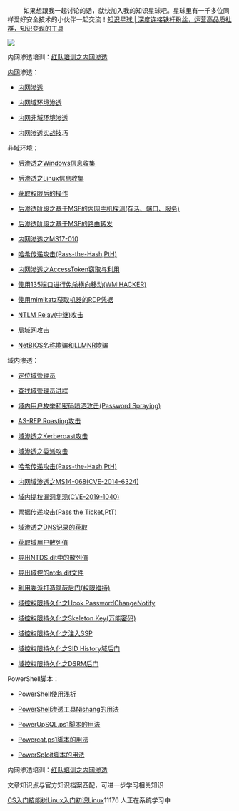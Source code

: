          如果想跟我一起讨论的话，就快加入我的知识星球吧。星球里有一千多位同样爱好安全技术的小伙伴一起交流！[知识星球 | 深度连接铁杆粉丝，运营高品质社群，知识变现的工具](https://wx.zsxq.com/dweb2/index/group/88514121251242 "知识星球 | 深度连接铁杆粉丝，运营高品质社群，知识变现的工具")

![](https://img-blog.csdnimg.cn/1219ed79e9ed449d85d27b732cda5ea6.jpg)

内网渗透培训：[红队培训之内网渗透](https://www.xie-sec.com/detail/p_6246edc9e4b04e8d902a8290/6 "红队培训之内网渗透") 

[内网](https://so.csdn.net/so/search?q=%E5%86%85%E7%BD%91&spm=1001.2101.3001.7020)渗透：

*   [内网渗透](https://blog.csdn.net/qq_36119192/article/details/104099478 "内网渗透")
*   [内网域环境渗透](https://blog.csdn.net/qq_36119192/article/details/90707329 "内网域环境渗透")
*   [内网非域环境渗透](https://blog.csdn.net/qq_36119192/article/details/103075639 "内网非域环境渗透")
*   [内网渗透实战技巧](https://xie1997.blog.csdn.net/article/details/103528138 "内网渗透实战技巧")

非域环境：

*   [后渗透之Windows信息收集](https://xie1997.blog.csdn.net/article/details/107458359 "后渗透之Windows信息收集")
*   [后渗透之Linux信息收集](https://xie1997.blog.csdn.net/article/details/107630317 "后渗透之Linux信息收集")
*   [获取权限后的操作](https://blog.csdn.net/qq_36119192/article/details/93216855 "获取权限后的操作")
*   [后渗透阶段之基于MSF的内网主机探测(存活、端口、服务)](https://blog.csdn.net/qq_36119192/article/details/92556219 "后渗透阶段之基于MSF的内网主机探测(存活、端口、服务)")
*   [后渗透阶段之基于MSF的路由转发](https://blog.csdn.net/qq_36119192/article/details/92616675 "后渗透阶段之基于MSF的路由转发")
*   [内网渗透之MS17-010](https://blog.csdn.net/qq_36119192/article/details/99418316 "内网渗透之MS17-010")
*   [哈希传递攻击(Pass-the-Hash,PtH)](https://blog.csdn.net/qq_36119192/article/details/103941590 "哈希传递攻击(Pass-the-Hash,PtH)")
*   [内网渗透之AccessToken窃取与利用](https://blog.csdn.net/qq_36119192/article/details/103965659 "内网渗透之AccessToken窃取与利用")
*   [使用135端口进行免杀横向移动(WMIHACKER)](https://xie1997.blog.csdn.net/article/details/107093842 "使用135端口进行免杀横向移动(WMIHACKER)")
*   [使用mimikatz获取机器的RDP凭据](https://xie1997.blog.csdn.net/article/details/107068706 "使用mimikatz获取机器的RDP凭据")
*   [NTLM Relay(中继)攻击](https://blog.csdn.net/qq_36119192/article/details/105135184 "NTLM Relay(中继)攻击")
*   [局域网攻击](https://blog.csdn.net/qq_36119192/article/details/84656109 "局域网攻击")
*   [NetBIOS名称欺骗和LLMNR欺骗](https://blog.csdn.net/qq_36119192/article/details/84637976 "NetBIOS名称欺骗和LLMNR欺骗")

域内渗透：

*   [定位域管理员](https://blog.csdn.net/qq_36119192/article/details/104111453 "定位域管理员")
*   [查找域管理员进程](https://blog.csdn.net/qq_36119192/article/details/104150045 "查找域管理员进程")
*   [域内用户枚举和密码喷洒攻击(Password Spraying)](https://blog.csdn.net/qq_36119192/article/details/105088239 "域内用户枚举和密码喷洒攻击(Password Spraying)")
*   [AS-REP Roasting攻击](https://xie1997.blog.csdn.net/article/details/105076459 "AS-REP Roasting攻击")
*   [域渗透之Kerberoast攻击](https://xie1997.blog.csdn.net/article/details/104049291 "域渗透之Kerberoast攻击")
*   [域渗透之委派攻击](https://blog.csdn.net/qq_36119192/article/details/104538160 "域渗透之委派攻击")
*   [哈希传递攻击(Pass-the-Hash,PtH)](https://xie1997.blog.csdn.net/article/details/103941590 "哈希传递攻击(Pass-the-Hash,PtH)")
*   [内网域渗透之MS14-068(CVE-2014-6324)](https://blog.csdn.net/qq_36119192/article/details/93470253 "内网域渗透之MS14-068(CVE-2014-6324)")
*   [域内提权漏洞复现(CVE-2019-1040)](https://blog.csdn.net/qq_36119192/article/details/106718476 "域内提权漏洞复现(CVE-2019-1040)")
*   [票据传递攻击(Pass the Ticket,PtT)](https://xie1997.blog.csdn.net/article/details/92843080#%E9%BB%84%E9%87%91%E7%A5%A8%E6%8D%AE "票据传递攻击(Pass the Ticket,PtT)")
*   [域渗透之DNS记录的获取](https://blog.csdn.net/qq_36119192/article/details/107783950 "域渗透之DNS记录的获取")
*   [获取域用户散列值](https://blog.csdn.net/qq_36119192/article/details/104227872 "获取域用户散列值")
*   [导出NTDS.dit中的散列值](https://blog.csdn.net/qq_36119192/article/details/104227572 "导出NTDS.dit中的散列值")
*   [导出域控的ntds.dit文件](https://blog.csdn.net/qq_36119192/article/details/104224851 "导出域控的ntds.dit文件")
*   [利用委派打造隐蔽后门(权限维持)](https://blog.csdn.net/qq_36119192/article/details/105184905 "利用委派打造隐蔽后门(权限维持)")
*   [域控权限持久化之Hook PasswordChangeNotify](https://blog.csdn.net/qq_36119192/article/details/104376177 "域控权限持久化之Hook PasswordChangeNotify")
*   [域控权限持久化之Skeleton Key(万能密码)](https://blog.csdn.net/qq_36119192/article/details/104375915 "域控权限持久化之Skeleton Key(万能密码)")
*   [域控权限持久化之注入SSP](https://blog.csdn.net/qq_36119192/article/details/104375536 "域控权限持久化之注入SSP")
*   [域控权限持久化之SID History域后门](https://blog.csdn.net/qq_36119192/article/details/104372241 "域控权限持久化之SID History域后门")
*   [域控权限持久化之DSRM后门](https://blog.csdn.net/qq_36119192/article/details/104371122 "域控权限持久化之DSRM后门")

PowerShell脚本：

*   [PowerShell使用浅析](https://blog.csdn.net/qq_36119192/article/details/103021617 "PowerShell使用浅析")
*   [PowerShell渗透工具Nishang的用法](https://blog.csdn.net/qq_36119192/article/details/103173381 "PowerShell渗透工具Nishang的用法")
*   [PowerUpSQL.ps1脚本的用法](https://blog.csdn.net/qq_36119192/article/details/103431049 "PowerUpSQL.ps1脚本的用法")
*   [Powercat.ps1脚本的用法](https://blog.csdn.net/qq_36119192/article/details/103396245 "Powercat.ps1脚本的用法")
*   [PowerSploit脚本的用法](https://blog.csdn.net/qq_36119192/article/details/103103880 "PowerSploit脚本的用法")

内网渗透培训：[红队培训之内网渗透](https://www.xie-sec.com/detail/p_6246edc9e4b04e8d902a8290/6 "红队培训之内网渗透") ​​​​​​​

文章知识点与官方知识档案匹配，可进一步学习相关知识

[CS入门技能树](https://edu.csdn.net/skill/gml/gml-1c31834f07b04bcc9c5dff5baaa6680c)[Linux入门](https://edu.csdn.net/skill/gml/gml-1c31834f07b04bcc9c5dff5baaa6680c)[初识Linux](https://edu.csdn.net/skill/gml/gml-1c31834f07b04bcc9c5dff5baaa6680c)11176 人正在系统学习中